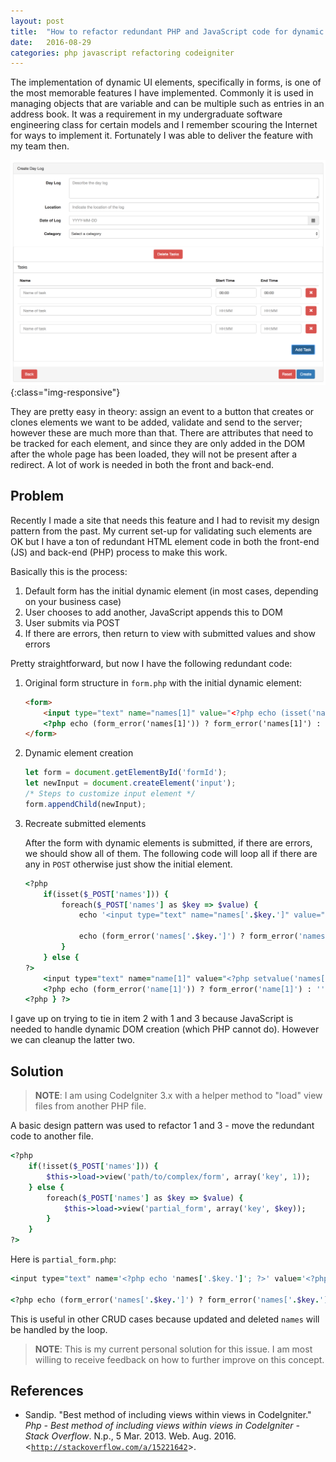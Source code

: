 ```yaml
---
layout: post
title:  "How to refactor redundant PHP and JavaScript code for dynamic elements"
date:   2016-08-29
categories: php javascript refactoring codeigniter
---
```


The implementation of dynamic UI elements, specifically in forms, is one of the most memorable features I have implemented. Commonly it is used in managing objects that are variable and can be multiple such as entries in an address book. It was a requirement in my undergraduate software engineering class for certain models and I remember scouring the Internet for ways to implement it. Fortunately I was able to deliver the feature with my team then.

![Concept for Daylog create view with dynamic Task - Set](/images/posts/2017-03-20-day-log-app/improvements/create-daylog-with-task-set.png){:class="img-responsive"}

They are pretty easy in theory: assign an event to a button that creates or clones elements we want to be added, validate and send to the server; however these are much more than that. There are attributes that need to be tracked for each element, and since they are only added in the DOM after the whole page has been loaded, they will not be present after a redirect. A lot of work is needed in both the front and back-end.

## Problem

Recently I made a site that needs this feature and I had to revisit my design pattern from the past. My current set-up for validating such elements are OK but I have a ton of redundant HTML element code in both the front-end (JS) and back-end (PHP) process to make this work.

Basically this is the process:

1. Default form has the initial dynamic element (in most cases, depending on your business case)
2. User chooses to add another, JavaScript appends this to DOM
3. User submits via POST
4. If there are errors, then return to view with submitted values and show errors

Pretty straightforward, but now I have the following redundant code:

1.  Original form structure in `form.php` with the initial dynamic element:

    ~~~ html
    <form>
        <input type="text" name="names[1]" value="<?php echo (isset('names[1]') ? $_POST['names[1]'] : ''); ?>">
        <?php echo (form_error('names[1]')) ? form_error('names[1]') : ''; ?>
    </form>
    ~~~

2.  Dynamic element creation

    ~~~ javascript
    let form = document.getElementById('formId');
    let newInput = document.createElement('input');
    /* Steps to customize input element */
    form.appendChild(newInput);
    ~~~

3.  Recreate submitted elements

    After the form with dynamic elements is submitted, if there are errors, we should show all of them. The following code will loop all if there are any in `POST` otherwise just show the initial element.

    ~~~ ruby
    <?php
        if(isset($_POST['names'])) {
            foreach($_POST['names'] as $key => $value) {
                echo '<input type="text" name="names['.$key.']" value="<?php setvalue('names['.$key.']'); ?>">';

                echo (form_error('names['.$key.']') ? form_error('names['.$key.']') : '');
            }
        } else {
    ?>
        <input type="text" name="name[1]" value="<?php setvalue('names['.$key.']'); ?>">
        <?php echo (form_error('name[1]')) ? form_error('name[1]') : ''; ?>
    <?php } ?>
    ~~~~

I gave up on trying to tie in item 2 with 1 and 3 because JavaScript is needed to handle dynamic DOM creation (which PHP cannot do). However we can cleanup the latter two.

## Solution

> **NOTE**: I am using CodeIgniter 3.x with a helper method to "load" view files from another PHP file.

A basic design pattern was used to refactor 1 and 3 - move the redundant code to another file.

~~~ ruby
<?php
    if(!isset($_POST['names'])) {
        $this->load->view('path/to/complex/form', array('key', 1));
    } else {
        foreach($_POST['names'] as $key => $value) {
            $this->load->view('partial_form', array('key', $key));
        }
    }
?>
~~~

Here is `partial_form.php`:

~~~ ruby
<input type="text" name='<?php echo 'names['.$key.']'; ?>' value='<?php setvalue('names['.$key.']'); ?>'>

<?php echo (form_error('names['.$key.']') ? form_error('names['.$key.']') : ''); ?>
~~~

This is useful in other CRUD cases because updated and deleted `names` will be handled by the loop.

> **NOTE**: This is my current personal solution for this issue. I am most willing to receive feedback on how to further improve on this concept.

## References

* Sandip. "Best method of including views within views in CodeIgniter." *Php - Best method of including views within views in CodeIgniter - Stack Overflow*. N.p., 5 Mar. 2013. Web. Aug. 2016. \<[`http://stackoverflow.com/a/15221642`](http://stackoverflow.com/a/15221642)\>.
